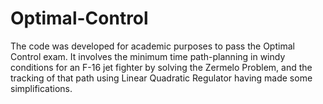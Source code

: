 # Optimal-Control
The code was developed for academic purposes to pass the Optimal Control exam. It involves the minimum time path-planning in windy conditions  for an F-16 jet fighter by solving the Zermelo Problem, and the tracking of that path using Linear Quadratic Regulator having made some simplifications.
